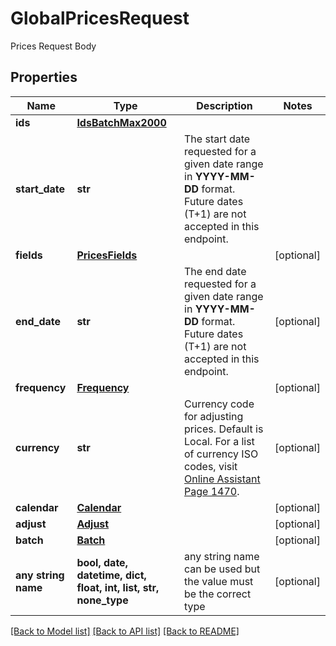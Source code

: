 # GlobalPricesRequest

Prices Request Body

## Properties
Name | Type | Description | Notes
------------ | ------------- | ------------- | -------------
**ids** | [**IdsBatchMax2000**](IdsBatchMax2000.md) |  | 
**start_date** | **str** | The start date requested for a given date range in **YYYY-MM-DD** format. Future dates (T+1) are not accepted in this endpoint.  | 
**fields** | [**PricesFields**](PricesFields.md) |  | [optional] 
**end_date** | **str** | The end date requested for a given date range in **YYYY-MM-DD** format. Future dates (T+1) are not accepted in this endpoint.  | [optional] 
**frequency** | [**Frequency**](Frequency.md) |  | [optional] 
**currency** | **str** | Currency code for adjusting prices. Default is Local. For a list of currency ISO codes, visit [Online Assistant Page 1470](https://oa.apps.factset.com/pages/1470). | [optional] 
**calendar** | [**Calendar**](Calendar.md) |  | [optional] 
**adjust** | [**Adjust**](Adjust.md) |  | [optional] 
**batch** | [**Batch**](Batch.md) |  | [optional] 
**any string name** | **bool, date, datetime, dict, float, int, list, str, none_type** | any string name can be used but the value must be the correct type | [optional]

[[Back to Model list]](../README.md#documentation-for-models) [[Back to API list]](../README.md#documentation-for-api-endpoints) [[Back to README]](../README.md)


